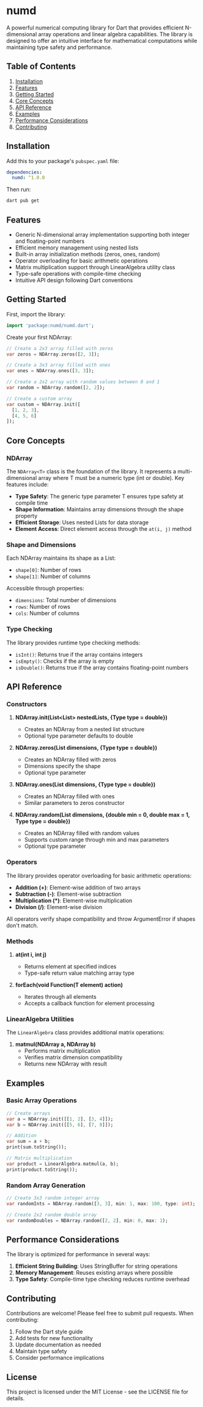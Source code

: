 # numd

A powerful numerical computing library for Dart that provides efficient N-dimensional array operations and linear algebra capabilities. The library is designed to offer an intuitive interface for mathematical computations while maintaining type safety and performance.

## Table of Contents
1. [Installation](#installation)
2. [Features](#features)
3. [Getting Started](#getting-started)
4. [Core Concepts](#core-concepts)
5. [API Reference](#api-reference)
6. [Examples](#examples)
7. [Performance Considerations](#performance-considerations)
8. [Contributing](#contributing)

## Installation

Add this to your package's `pubspec.yaml` file:

```yaml
dependencies:
  numd: ^1.0.0
```

Then run:
```bash
dart pub get
```

## Features

- Generic N-dimensional array implementation supporting both integer and floating-point numbers
- Efficient memory management using nested lists
- Built-in array initialization methods (zeros, ones, random)
- Operator overloading for basic arithmetic operations
- Matrix multiplication support through LinearAlgebra utility class
- Type-safe operations with compile-time checking
- Intuitive API design following Dart conventions

## Getting Started

First, import the library:

```dart
import 'package:numd/numd.dart';
```

Create your first NDArray:

```dart
// Create a 2x3 array filled with zeros
var zeros = NDArray.zeros([2, 3]);

// Create a 3x3 array filled with ones
var ones = NDArray.ones([3, 3]);

// Create a 2x2 array with random values between 0 and 1
var random = NDArray.random([2, 2]);

// Create a custom array
var custom = NDArray.init([
  [1, 2, 3],
  [4, 5, 6]
]);
```

## Core Concepts

### NDArray<T>

The `NDArray<T>` class is the foundation of the library. It represents a multi-dimensional array where T must be a numeric type (int or double). Key features include:

- **Type Safety**: The generic type parameter T ensures type safety at compile time
- **Shape Information**: Maintains array dimensions through the shape property
- **Efficient Storage**: Uses nested Lists for data storage
- **Element Access**: Direct element access through the `at(i, j)` method

### Shape and Dimensions

Each NDArray maintains its shape as a List<int>:
- `shape[0]`: Number of rows
- `shape[1]`: Number of columns

Accessible through properties:
- `dimensions`: Total number of dimensions
- `rows`: Number of rows
- `cols`: Number of columns

### Type Checking

The library provides runtime type checking methods:
- `isInt()`: Returns true if the array contains integers
- `isEmpty()`: Checks if the array is empty
- `isDouble()`: Returns true if the array contains floating-point numbers

## API Reference

### Constructors

1. **NDArray.init(List<List<T>> nestedLists, {Type type = double})**
   - Creates an NDArray from a nested list structure
   - Optional type parameter defaults to double

2. **NDArray.zeros(List<int> dimensions, {Type type = double})**
   - Creates an NDArray filled with zeros
   - Dimensions specify the shape
   - Optional type parameter

3. **NDArray.ones(List<int> dimensions, {Type type = double})**
   - Creates an NDArray filled with ones
   - Similar parameters to zeros constructor

4. **NDArray.random(List<int> dimensions, {double min = 0, double max = 1, Type type = double})**
   - Creates an NDArray filled with random values
   - Supports custom range through min and max parameters
   - Optional type parameter

### Operators

The library provides operator overloading for basic arithmetic operations:

- **Addition (+)**: Element-wise addition of two arrays
- **Subtraction (-)**: Element-wise subtraction
- **Multiplication (*)**: Element-wise multiplication
- **Division (/)**: Element-wise division

All operators verify shape compatibility and throw ArgumentError if shapes don't match.

### Methods

1. **at(int i, int j)**
   - Returns element at specified indices
   - Type-safe return value matching array type

2. **forEach(void Function(T element) action)**
   - Iterates through all elements
   - Accepts a callback function for element processing

### LinearAlgebra Utilities

The `LinearAlgebra` class provides additional matrix operations:

1. **matmul(NDArray a, NDArray b)**
   - Performs matrix multiplication
   - Verifies matrix dimension compatibility
   - Returns new NDArray with result

## Examples

### Basic Array Operations

```dart
// Create arrays
var a = NDArray.init([[1, 2], [3, 4]]);
var b = NDArray.init([[5, 6], [7, 8]]);

// Addition
var sum = a + b;
print(sum.toString());

// Matrix multiplication
var product = LinearAlgebra.matmul(a, b);
print(product.toString());
```

### Random Array Generation

```dart
// Create 3x3 random integer array
var randomInts = NDArray.random([3, 3], min: 1, max: 100, type: int);

// Create 2x2 random double array
var randomDoubles = NDArray.random([2, 2], min: 0, max: 1);
```

## Performance Considerations

The library is optimized for performance in several ways:

1. **Efficient String Building**: Uses StringBuffer for string operations
2. **Memory Management**: Reuses existing arrays where possible
3. **Type Safety**: Compile-time type checking reduces runtime overhead

## Contributing

Contributions are welcome! Please feel free to submit pull requests. When contributing:

1. Follow the Dart style guide
2. Add tests for new functionality
3. Update documentation as needed
4. Maintain type safety
5. Consider performance implications

## License

This project is licensed under the MIT License - see the LICENSE file for details.